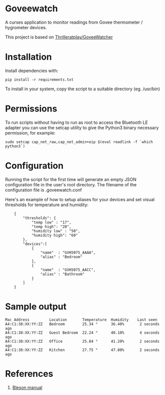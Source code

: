 # Goveewatch

A curses application to monitor readings from Govee thermometer / hygrometer
devices.

This project is based on
[Thrilleratplay/GoveeWatcher](https://github.com/Thrilleratplay/GoveeWatcher)

# Installation

Install dependencies with:

    pip install -r requirements.txt

To install in your system, copy the script to a suitable directory (eg. /usr/bin)

# Permissions

To run scripts without having to run as root to access the Bluetooth LE adapter
you can use the setcap utility to give the Python3 binary necessary permission,
for example:

    sudo setcap cap_net_raw,cap_net_admin+eip $(eval readlink -f `which python3`)
    
# Configuration

Running the script for the first time will generate an empty JSON configuration 
file in the user's root directory. The filename of the configuration file is
.goveewatch.conf

Here's an example of how to setup aliases for your devices
and set visual thresholds for temperature and humidity:

        {
            "thresholds": { 
                "temp low" : "17",
                "temp high": "20",
                "humidity low" : "50",
                "humidity high": "60"
            },
            "devices":[
                {
                    "name"  : "GVH5075_AAAA",
                    "alias" : "Bedroom"
                },
                {
                    "name"  : "GVH5075_AACC",
                    "alias" : "Bathroom"
                }
            ]
        }


# Sample output

    Mac Address         Location       Temperature  Humidity    Last seen
    A4:C1:38:XX:YY:ZZ   Bedroom        25.34 °      36.40%       2 seconds ago
    A4:C1:38:XX:YY:ZZ   Guest Bedroom  22.24 °      40.10%       4 seconds ago
    A4:C1:38:XX:YY:ZZ   Office         25.84 °      41.20%       2 seconds ago
    A4:C1:38:XX:YY:ZZ   Kitchen        27.75 °      47.80%       2 seconds ago

# References

1. [Bleson manual](https://bleson.readthedocs.io/en/latest/installing.html)

